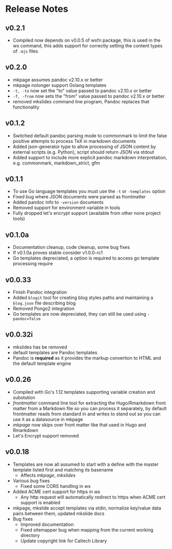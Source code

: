 
# Release Notes

## v0.2.1

+ Compiled now depends on v0.0.5 of wsfn package, this is used in the ws command, this adds support for correctly setting the content types of `.mjs` files

## v0.2.0

+ mkpage assumes pandoc v2.10.x or better
+ mkpage nolonger support Golang templates
+ `-t, -to` now set the "to" value passed to pandoc v2.10.x or better
+ `-f, -from` now sets the "from" value passed to pandoc v2.10.x or better
+ removed mkslides command line program, Pandoc replaces that functionality

## v0.1.2

+ Switched default pandoc parsing mode to commonmark to limit the false positive attempts to process TeX in markdown documents
+ Added json-generator type to allow processing of JSON content by external scripts (e.g. Python), script should return JSON via stdout
+ Added support to include more explicit pandoc markdown interpretation, e.g. commonmark, markdown_strict, gfm

## v0.1.1

+ To use Go language templates you must use the `-t` or `-templates` option
+ Fixed bug where JSON documents were parsed as frontmatter
+ Added pandoc info to `-version` documents
+ Removed support for environment variable in tools
+ Fully dropped let's encrypt support (available from other none project tools)


## v0.1.0a

+ Documentation cleanup, code cleanup, some bug fixes
+ If v0.1.0a proves stable consider v1.0.0-rc1
+ Go templates depreciated, a option is required to access go template processing require

## v0.0.33

+ Finish Pandoc integration
+ Added `blogit` tool for creating blog styles paths and maintaining a `blog.json` file describing blog
+ Removed Pongo2 integration
+ Go templates are now depreciated, they can still be used using `-pandoc=false`

## v0.0.32i

+ mkslides has be removed
+ default templates are Pandoc templates
+ Pandoc is **required** as it provides the markup convertion to HTML and the default template engine

## v0.0.26

+ Compiled with Go's 1.12 templates supporting variable creation and substution
+ *frontmatter* command line tool for extracting the Hugo/Rmarkdown front matter from a Markdown file so you can process it separately, by default frontmatter reads from standard in and writes to stand out so you can use it as a datasource in mkpage
+ *mkpage* now skips over front matter like that used in Hugo and Rmarkdown 
+ Let's Encrypt support removed


## v0.0.18

+ Templates are now all assumed to start with a define with the master template listed first and matching its basename
    + Affects _mkpage_, _mkslides_
+ Various bug fixes
    + Fixed some CORS handling in _ws_
+ Added ACME cert support for https in _ws_
    + Any http request will automatically redirect to https when ACME cert support is enabled
+ mkpage, mkslide accept templates via stdin, normalize key/value data pairs between them, updated mkslide docs
+ Bug fixes
    + Improved documentation
    + Fixed sitemapper bug when mapping from the current working directory
    + Update copyright link for Caltech Library

